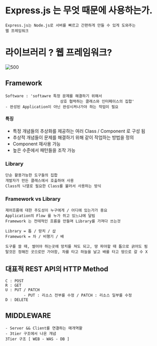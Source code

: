 # Express.js 는 무엇 때문에 사용하는가.
	Express.js는 Node.js로 서버를 빠르고 간편하게 만들 수 있게 도와주는
	웹 프레임워크

# 라이브러리 ? 웹 프레임워크?

![500](https://i.imgur.com/LOHcbjP.png)

## Framework 
	Software : 'softawre 특정 문제를 해결하기 위해서 
							상호 협력하는 클래스와 인터페이스의 집합'
	- 완성된 Application이 아닌 완성시켜나가야 하는 작업이 필요
#### 특징
- 특정 개념들의 추상화를 제공하는 여러 Class / Component 로 구성 됨
- 추상적 개념들이 문제를 해결하기 위해 같이 작업하는 방법을 정의
- Component 재사용 가능
- 높은 수준에서 패턴들을 조작 가능

### Library
	단순 활용가능한 도구들의 집합
	개발자가 만든 클래스에서 호출하여 사용
	Class의 나열로 필요한 Class를 불러서 사용하는 방식

### Framework vs Library
	제어흐름에 대한 주도성이 누구에게 / 어디에 있는가가 중요
	Application의 Flow 를 누가 쥐고 있느냐에 달림
	Framework 는 전테적인 흐름을 만들며 Library를 가져다 쓰는것 
	
	Library = 톱 / 망치 / 삽
	Framework = 차 / 비행기 / 배 

	도구를 쓸 때, 썰어야 하는곳에 망치를 쳐도 되고, 땅 파야할 때 톱으로 긁어도 됨
	탈것은 정해진 곳으로만 가야함, 차를 타고 하늘을 날고 배를 타고 땅으로 갈 수 X


## 대표적 REST API의  HTTP Method
	C : POST
	R : GET
	U : PUT / PATCH 
			- PUT : 리소스 전부를 수정 / PATCH : 리소스 일부를 수정
	D : DELETE

## MIDDLEWARE
	- Server && Client를 연결하는 매개역활
	- 3tier 구조에서 나온 개념
	3Tier 구조 [ WEB - WAS - DB ]
	